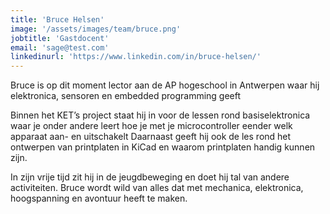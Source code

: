 ```yaml
---
title: 'Bruce Helsen'
image: '/assets/images/team/bruce.png'
jobtitle: 'Gastdocent'
email: 'sage@test.com'
linkedinurl: 'https://www.linkedin.com/in/bruce-helsen/'
---
```


Bruce is op dit moment lector aan de AP hogeschool in Antwerpen waar hij elektronica, sensoren en embedded programming geeft

Binnen het KET’s project staat hij in voor de lessen rond basiselektronica waar je onder andere leert hoe je met je microcontroller eender welk apparaat aan- en uitschakelt Daarnaast geeft hij ook de les rond het ontwerpen van printplaten in KiCad en waarom printplaten handig kunnen zijn.

In zijn vrije tijd zit hij in de jeugdbeweging en doet hij tal van andere activiteiten. Bruce wordt wild van alles dat met mechanica, elektronica, hoogspanning en avontuur heeft te maken.